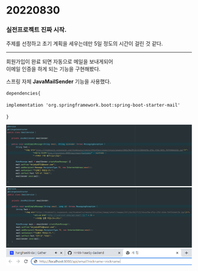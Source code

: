 # 20220830

### 실전프로젝트 진짜 시작.

주제를 선정하고 초기 계획을 세우는데만 5일 정도의 시간이 걸린 것 같다.

-----

회원가입이 완료 되면 자동으로 메일을 보내게되어   
이메일 인증을 하게 되는 기능을 구현해봤다.

스프링 자체 **JavaMailSender** 기능을 사용했다.

```
dependencies{

implementation 'org.springframework.boot:spring-boot-starter-mail'

}
```
<img src="https://github.com/projectmiluju/TIL/blob/main/202208/20220830/email.PNG" alt="email" width="1000"></img><br/>
<img src="https://github.com/projectmiluju/TIL/blob/main/202208/20220830/emailid.PNG" alt="emailid" width="1000"></img><br/>
<img src="https://github.com/projectmiluju/TIL/blob/main/202208/20220830/emailurl.PNG" alt="emailurl" width="1000"></img><br/>
